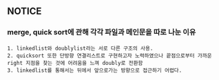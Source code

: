 ## NOTICE
### merge, quick sort에 관해 각각 파일과 메인문을 따로 나눈 이유
    1. linkedlist와 doublylist라는 서로 다른 구조의 사용.
    2. quicksort 또한 단방향 연결리스트로 구현하고자 노력하였으나 끝점으로부터 가까운 right 지점을 찾는 것에 어려움을 느껴 doubly로 전환함 
    3. linkedlist를 통해서는 뒤에서 앞으로가는 방향으로 접근하기 어렵다.
